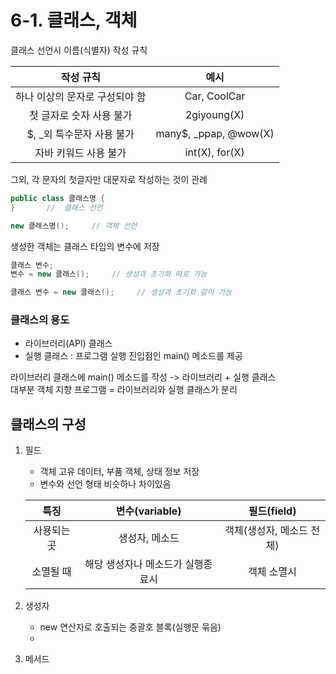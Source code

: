 # 6-1. 클래스, 객체

클래스 선언시 이름(식별자) 작성 규칙

작성 규칙|예시
:---:|:---:
하나 이상의 문자로 구성되야 함|Car, CoolCar
첫 글자로 숫자 사용 불가|2giyoung(X)
$, \_외 특수문자 사용 불가|many$, _ppap, @wow(X)
자바 키워드 사용 불가|int(X), for(X)

그외, 각 문자의 첫글자만 대문자로 작성하는 것이 관례
```java
public class 클래스명 {
}       //  클래스 선언

new 클래스명();     // 객체 선언
```
생성한 객체는 클래스 타입의 변수에 저장
```java
클래스 변수;
변수 = new 클래스();     // 생성과 초기화 따로 가능

클래스 변수 = new 클래스();     // 생성과 초기화 같이 가능
```

### 클래스의 용도

- 라이브러리(API) 클래스
- 실행 클래스 : 프로그램 실행 진입점인 main() 메소드를 제공 

라이브러리 클래스에 main() 메소드를 작성 -> 라이브러리 + 실행 클래스  
대부분 객체 지향 프로그램 = 라이브러리와 실행 클래스가 분리

## 클래스의 구성
1. 필드
    
    - 객체 고유 데이터, 부품 객체, 상태 정보 저장
    - 변수와 선언 형태 비슷하나 차이있음
    
    특징|변수(variable)|필드(field)
    :---:|:---:|:---:
    사용되는 곳|생성자, 메소드|객체(생성자, 메소드 전체)
    소멸될 때|해당 생성자나 메소드가 실행종료시|객체 소멸시
    
2. 생성자

    - new 연산자로 호출되는 중괄호 블록(실행문 묶음)
    - 
3. 메서드
